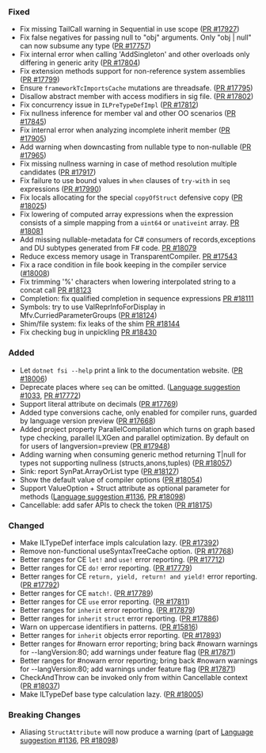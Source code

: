 ### Fixed

* Fix missing TailCall warning in Sequential in use scope ([PR #17927](https://github.com/dotnet/fsharp/pull/17927))
* Fix false negatives for passing null to "obj" arguments. Only "obj | null" can now subsume any type ([PR #17757](https://github.com/dotnet/fsharp/pull/17757))
* Fix internal error when calling 'AddSingleton' and other overloads only differing in generic arity ([PR #17804](https://github.com/dotnet/fsharp/pull/17804))
* Fix extension methods support for non-reference system assemblies ([PR #17799](https://github.com/dotnet/fsharp/pull/17799))
* Ensure `frameworkTcImportsCache` mutations are threadsafe. ([PR #17795](https://github.com/dotnet/fsharp/pull/17795))
* Disallow abstract member with access modifiers in sig file. ([PR #17802](https://github.com/dotnet/fsharp/pull/17802))
* Fix concurrency issue in `ILPreTypeDefImpl`  ([PR #17812](https://github.com/dotnet/fsharp/pull/17812))
* Fix nullness inference for member val and other OO scenarios  ([PR #17845](https://github.com/dotnet/fsharp/pull/17845))
* Fix internal error when analyzing incomplete inherit member ([PR #17905](https://github.com/dotnet/fsharp/pull/17905))
* Add warning when downcasting from nullable type to non-nullable ([PR #17965](https://github.com/dotnet/fsharp/pull/17965))
* Fix missing nullness warning in case of method resolution multiple candidates ([PR #17917](https://github.com/dotnet/fsharp/pull/17918))
* Fix failure to use bound values in `when` clauses of `try-with` in `seq` expressions ([PR #17990](https://github.com/dotnet/fsharp/pull/17990))
* Fix locals allocating for the special `copyOfStruct` defensive copy ([PR #18025](https://github.com/dotnet/fsharp/pull/18025))
* Fix lowering of computed array expressions when the expression consists of a simple mapping from a `uint64` or `unativeint` array. [PR #18081](https://github.com/dotnet/fsharp/pull/18081)
* Add missing nullable-metadata for C# consumers of records,exceptions and DU subtypes generated from F# code. [PR #18079](https://github.com/dotnet/fsharp/pull/18079)
* Reduce excess memory usage in TransparentCompiler. [PR #17543](https://github.com/dotnet/fsharp/pull/17543)
* Fix a race condition in file book keeping in the compiler service ([#18008](https://github.com/dotnet/fsharp/pull/18008))
* Fix trimming '%' characters when lowering interpolated string to a concat call [PR #18123](https://github.com/dotnet/fsharp/pull/18123)
* Completion: fix qualified completion in sequence expressions [PR #18111](https://github.com/dotnet/fsharp/pull/18111)
* Symbols: try to use ValReprInfoForDisplay in Mfv.CurriedParameterGroups ([PR #18124](https://github.com/dotnet/fsharp/pull/18124))
* Shim/file system: fix leaks of the shim [PR #18144](https://github.com/dotnet/fsharp/pull/18144)
* Fix checking bug in unpickling [PR #18430](https://github.com/dotnet/fsharp/pull/18430)

### Added

* Let `dotnet fsi --help` print a link to the documentation website. ([PR #18006](https://github.com/dotnet/fsharp/pull/18006))
* Deprecate places where `seq` can be omitted. ([Language suggestion #1033](https://github.com/fsharp/fslang-suggestions/issues/1033), [PR #17772](https://github.com/dotnet/fsharp/pull/17772))
* Support literal attribute on decimals ([PR #17769](https://github.com/dotnet/fsharp/pull/17769))
* Added type conversions cache, only enabled for compiler runs, guarded by language version preview ([PR #17668](https://github.com/dotnet/fsharp/pull/17668))
* Added project property ParallelCompilation which turns on graph based type checking, parallel ILXGen and parallel optimization. By default on for users of langversion=preview ([PR #17948](https://github.com/dotnet/fsharp/pull/17948))
* Adding warning when consuming generic method returning T|null for types not supporting nullness (structs,anons,tuples) ([PR #18057](https://github.com/dotnet/fsharp/pull/18057))
* Sink: report SynPat.ArrayOrList type ([PR #18127](https://github.com/dotnet/fsharp/pull/18127))
* Show the default value of compiler options ([PR #18054](https://github.com/dotnet/fsharp/pull/18054))
* Support ValueOption + Struct attribute as optional parameter for methods ([Language suggestion #1136](https://github.com/fsharp/fslang-suggestions/issues/1136), [PR #18098](https://github.com/dotnet/fsharp/pull/18098))
* Cancellable: add safer APIs to check the token ([PR #18175](https://github.com/dotnet/fsharp/pull/18175))

### Changed

* Make ILTypeDef interface impls calculation lazy. ([PR #17392](https://github.com/dotnet/fsharp/pull/17392))
* Remove non-functional useSyntaxTreeCache option. ([PR #17768](https://github.com/dotnet/fsharp/pull/17768))
* Better ranges for CE `let!` and `use!` error reporting. ([PR #17712](https://github.com/dotnet/fsharp/pull/17712))
* Better ranges for CE `do!` error reporting. ([PR #17779](https://github.com/dotnet/fsharp/pull/17779))
* Better ranges for CE `return, yield, return! and yield!` error reporting. ([PR #17792](https://github.com/dotnet/fsharp/pull/17792))
* Better ranges for CE `match!`. ([PR #17789](https://github.com/dotnet/fsharp/pull/17789))
* Better ranges for CE `use` error reporting. ([PR #17811](https://github.com/dotnet/fsharp/pull/17811))
* Better ranges for `inherit` error reporting. ([PR #17879](https://github.com/dotnet/fsharp/pull/17879))
* Better ranges for `inherit` `struct` error reporting. ([PR #17886](https://github.com/dotnet/fsharp/pull/17886))
* Warn on uppercase identifiers in patterns. ([PR #15816](https://github.com/dotnet/fsharp/pull/15816))
* Better ranges for `inherit` objects error reporting. ([PR #17893](https://github.com/dotnet/fsharp/pull/17893))
* Better ranges for #nowarn error reporting; bring back #nowarn warnings for --langVersion:80; add warnings under feature flag ([PR #17871](https://github.com/dotnet/fsharp/pull/17871))
* Better ranges for #nowarn error reporting; bring back #nowarn warnings for --langVersion:80; add warnings under feature flag ([PR #17871](https://github.com/dotnet/fsharp/pull/17871))
* CheckAndThrow can be invoked only from within Cancellable context ([PR #18037](https://github.com/dotnet/fsharp/pull/18037))
* Make ILTypeDef base type calculation lazy. ([PR #18005](https://github.com/dotnet/fsharp/pull/18005))

### Breaking Changes

* Aliasing `StructAttribute` will now produce a warning (part of [Language suggestion #1136](https://github.com/fsharp/fslang-suggestions/issues/1136), [PR #18098](https://github.com/dotnet/fsharp/pull/18098))
